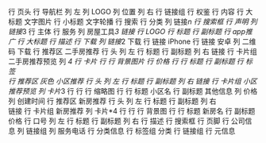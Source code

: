 行 页头
    行 导航栏
        列 左
            列 LOGO
            列 位置
        列 右
            行 链接组
            行 权鉴
    行 内容
        行 大标题 文字图片
        行 小标题 文字轮播
    行 搜索
        行 分类
            列 链接*n
        行 搜索框
    行 声明
        列 链接*3
行 主体
    行 服务 
        列 房屋工具*3
            链接
                行 LOGO
                行 标题
                行 副标题
    行 app推广
        行 大标题
        行 描述
        行 下载
            列 链接*2 下载
                行 链接 iPhone
                行 链接 安卓
            列 二维码 下载
    行 推荐区 二手房推荐
        行 头
            列 左
                行 标题
                行 副标题
            列 右
                链接
        行 卡片组 二手房推荐预览
            列 *4
                行 卡片
                    行 
                        行 背景图片
                        行 价格
                    行
                        行 标题
                        行 副标题
                行 标签             
    行 推荐区 灰色 小区推荐
        行 头
            列 左
                行 标题
                行 副标题
            列 右
                链接
        行 卡片组 小区推荐预览
            列 卡片*3
                行
                    行
                        行 缩略图
                    行
                        行 标题 小区名
                        行 副标题 其他信息
                            列 价格
                            列 创建时间
    行 推荐区 新房推荐
        行 头
            列 左
                行 标题
                行 副标题
            列 右  
                链接
        行 卡片组 新房推荐
            列 卡片*4
                行
                    行
                        行 背景图
                    行
                        行 标题 新房名
                        行 副标题 价格
    行 口号
        列 左
            行 标题
            行 副标题
        列 右
            行 描述
            行 搜索框
行 页脚
    行 公司信息
        列 链接组
        列 服务电话
    行 分类信息
        行 标签组 分类
        行 链接组
    行 元信息
